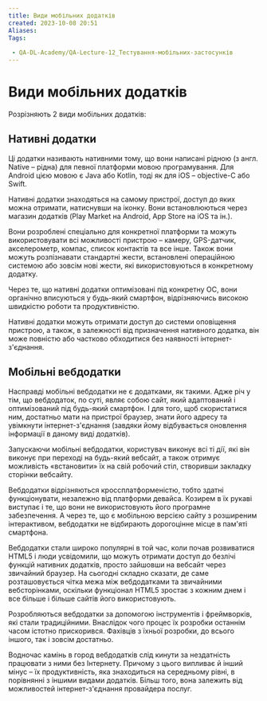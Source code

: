 ```yaml
---
title: Види мобільних додатків
created: 2023-10-08 20:51
Aliases:
Tags: 
 
 - QA-DL-Academy/QA-Lecture-12_Тестування-мобільних-застосунків
---
```


# Види мобільних додатків

Розрізняють 2 види мобільних додатків: 

## Нативні додатки

Ці додатки називають нативними тому, що вони написані рідною (з англ. Native – рідна) для певної платформи мовою програмування. Для Android цією мовою є Java або Kotlin, тоді як для iOS – objective-С або Swift.

Нативні додатки знаходяться на самому пристрої, доступ до яких можна отримати, натиснувши на іконку. Вони встановлюються через магазин додатків (Play Market на Android, App Store на iOS та ін.).

Вони розроблені спеціально для конкретної платформи та можуть використовувати всі можливості пристрою – камеру, GPS-датчик, акселерометр, компас, список контактів та все інше. Також вони можуть розпізнавати стандартні жести, встановлені операційною системою або зовсім нові жести, які використовуються в конкретному додатку.

Через те, що нативні додатки оптимізовані під конкретну ОС, вони органічно вписуються у будь-який смартфон, відрізняючись високою швидкістю роботи та продуктивністю.

Нативні додатки можуть отримати доступ до системи оповіщення пристрою, а також, в залежності від призначення нативного додатка, він може повністю або частково обходитися без наявності інтернет-з'єднання.

## Мобільні вебдодатки

Насправді мобільні вебдодатки не є додатками, як такими. Адже річ у тім, що вебдодаток, по суті, являє собою сайт, який адаптований і оптимізований під будь-який смартфон. І для того, щоб скористатися ним, достатньо мати на пристрої браузер, знати його адресу та увімкнути інтернет-з'єднання (завдяки йому відбувається оновлення інформації в даному виді додатків).

Запускаючи мобільні вебдодатки, користувач виконує всі ті дії, які він виконує при переході на будь-який вебсайт, а також отримує можливість «встановити» їх на свій робочий стіл, створивши закладку сторінки вебсайту.

Вебдодатки відрізняються кроссплатформеністю, тобто здатні функціонувати, незалежно від платформи девайса. Козирем в їх рукаві виступає і те, що вони не використовують його програмне забезпечення. А через те, що є мобільною версією сайту з розширеним інтерактивом, вебдодатки не відбирають дорогоцінне місце в пам'яті смартфона.

Вебдодатки стали широко популярні в той час, коли почав розвиватися HTML5 і люди усвідомили, що можуть отримати доступ до безлічі функцій нативних додатків, просто зайшовши на вебсайт через звичайний браузер. На сьогодні складно сказати, де саме розташовується чітка межа між вебдодатками та звичайними вебсторінками, оскільки функціонал HTML5 зростає з кожним днем ​​і все більше і більше сайтів його використовують.

Розробляються вебдодатки за допомогою інструментів і фреймворків, які стали традиційними. Внаслідок чого процес їх розробки останнім часом істотно прискорився. Фахівців з їхньої розробки, до всього іншого, так і зовсім достатньо.

Водночас камінь в город вебдодатків слід кинути за нездатність працювати з ними без Інтернету. Причому з цього випливає й інший мінус – їх продуктивність, яка знаходиться на середньому рівні, в порівнянні з іншими видами додатків. Більш того, вона залежить від можливостей інтернет-з'єднання провайдера послуг.
